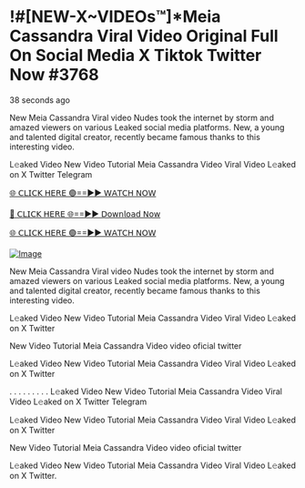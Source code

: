 # !#[NEW-X~VIDEOs™]*Meia Cassandra Viral Video Original Full On Social Media X Tiktok Twitter Now #3768

38 seconds ago

New Meia Cassandra Viral video Nudes took the internet by storm and amazed viewers on various Leaked social media platforms. New, a young and talented digital creator, recently became famous thanks to this interesting video.

L𝚎aked Video New Video Tutorial Meia Cassandra Video Viral Video L𝚎aked on X Twitter Telegram

[🌐 𝖢𝖫𝖨𝖢𝖪 𝖧𝖤𝖱𝖤 🟢==►► 𝖶𝖠𝖳𝖢𝖧 𝖭𝖮𝖶](https://3-tanei-pinik.blogspot.com/2025/02/viral-video.html)

[🔴 𝖢𝖫𝖨𝖢𝖪 𝖧𝖤𝖱𝖤 🌐==►► 𝖣𝗈𝗐𝗇𝗅𝗈𝖺𝖽 𝖭𝗈𝗐](https://3-tanei-pinik.blogspot.com/2025/02/viral-video.html)

[🌐 𝖢𝖫𝖨𝖢𝖪 𝖧𝖤𝖱𝖤 🟢==►► 𝖶𝖠𝖳𝖢𝖧 𝖭𝖮𝖶](https://3-tanei-pinik.blogspot.com/2025/02/viral-video.html)

[![Image](https://github.com/user-attachments/assets/ff3b7bd4-415c-4ca3-a6c8-b1f096193c29)](https://3-tanei-pinik.blogspot.com/2025/02/viral-video.html)

New Meia Cassandra Viral video Nudes took the internet by storm and amazed viewers on various Leaked social media platforms. New, a young and talented digital creator, recently became famous thanks to this interesting video.

L𝚎aked Video New Video Tutorial Meia Cassandra Video Viral Video L𝚎aked on X Twitter

New Video Tutorial Meia Cassandra Video video oficial twitter

L𝚎aked Video New Video Tutorial Meia Cassandra Video Viral Video L𝚎aked on X Twitter

. . . . . . . . . L𝚎aked Video New Video Tutorial Meia Cassandra Video Viral Video L𝚎aked on X Twitter Telegram

L𝚎aked Video New Video Tutorial Meia Cassandra Video Viral Video L𝚎aked on X Twitter

New Video Tutorial Meia Cassandra Video video oficial twitter

L𝚎aked Video New Video Tutorial Meia Cassandra Video Viral Video L𝚎aked on X Twitter.
